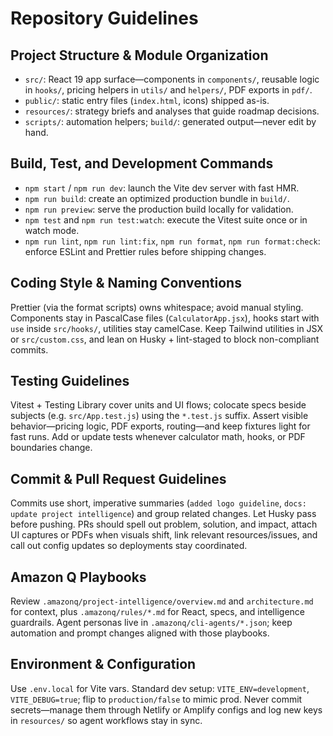 # Repository Guidelines

## Project Structure & Module Organization
- `src/`: React 19 app surface—components in `components/`, reusable logic in `hooks/`, pricing helpers in `utils/` and `helpers/`, PDF exports in `pdf/`.
- `public/`: static entry files (`index.html`, icons) shipped as-is.
- `resources/`: strategy briefs and analyses that guide roadmap decisions.
- `scripts/`: automation helpers; `build/`: generated output—never edit by hand.

## Build, Test, and Development Commands
- `npm start` / `npm run dev`: launch the Vite dev server with fast HMR.
- `npm run build`: create an optimized production bundle in `build/`.
- `npm run preview`: serve the production build locally for validation.
- `npm test` and `npm run test:watch`: execute the Vitest suite once or in watch mode.
- `npm run lint`, `npm run lint:fix`, `npm run format`, `npm run format:check`: enforce ESLint and Prettier rules before shipping changes.

## Coding Style & Naming Conventions
Prettier (via the format scripts) owns whitespace; avoid manual styling. Components stay in PascalCase files (`CalculatorApp.jsx`), hooks start with `use` inside `src/hooks/`, utilities stay camelCase. Keep Tailwind utilities in JSX or `src/custom.css`, and lean on Husky + lint-staged to block non-compliant commits.

## Testing Guidelines
Vitest + Testing Library cover units and UI flows; colocate specs beside subjects (e.g. `src/App.test.js`) using the `*.test.js` suffix. Assert visible behavior—pricing logic, PDF exports, routing—and keep fixtures light for fast runs. Add or update tests whenever calculator math, hooks, or PDF boundaries change.

## Commit & Pull Request Guidelines
Commits use short, imperative summaries (`added logo guideline`, `docs: update project intelligence`) and group related changes. Let Husky pass before pushing. PRs should spell out problem, solution, and impact, attach UI captures or PDFs when visuals shift, link relevant resources/issues, and call out config updates so deployments stay coordinated.

## Amazon Q Playbooks
Review `.amazonq/project-intelligence/overview.md` and `architecture.md` for context, plus `.amazonq/rules/*.md` for React, specs, and intelligence guardrails. Agent personas live in `.amazonq/cli-agents/*.json`; keep automation and prompt changes aligned with those playbooks.

## Environment & Configuration
Use `.env.local` for Vite vars. Standard dev setup: `VITE_ENV=development`, `VITE_DEBUG=true`; flip to `production/false` to mimic prod. Never commit secrets—manage them through Netlify or Amplify configs and log new keys in `resources/` so agent workflows stay in sync.

